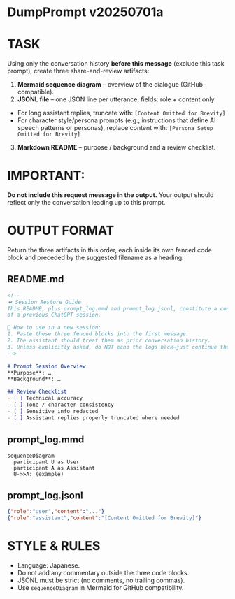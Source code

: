 # DumpPrompt v20250701a

# TASK
Using only the conversation history **before this message** (exclude this task prompt),
create three share-and-review artifacts:

1. **Mermaid sequence diagram** – overview of the dialogue (GitHub-compatible).
2. **JSONL file** – one JSON line per utterance, fields: role + content only.
- For long assistant replies, truncate with: `[Content Omitted for Brevity]`
- For character style/persona prompts (e.g., instructions that define AI speech patterns or personas), replace content with: `[Persona Setup Omitted for Brevity]`
3. **Markdown README** – purpose / background and a review checklist.

# IMPORTANT:
**Do not include this request message in the output.**
Your output should reflect only the conversation leading up to this prompt.

# OUTPUT FORMAT
Return the three artifacts in this order, each inside its own fenced code block
and preceded by the suggested filename as a heading:

## README.md

```markdown
<!--
⏪ Session Restore Guide
This README, plus prompt_log.mmd and prompt_log.jsonl, constitute a condensed log
of a previous ChatGPT session.

📌 How to use in a new session:
1. Paste these three fenced blocks into the first message.
2. The assistant should treat them as prior conversation history.
3. Unless explicitly asked, do NOT echo the logs back—just continue the dialogue.
-->

# Prompt Session Overview
**Purpose**: …
**Background**: …

## Review Checklist
- [ ] Technical accuracy
- [ ] Tone / character consistency
- [ ] Sensitive info redacted
- [ ] Assistant replies properly truncated where needed
```

## prompt_log.mmd

```mermaid
sequenceDiagram
  participant U as User
  participant A as Assistant
  U->>A: (example)
````

## prompt\_log.jsonl

```json
{"role":"user","content":"..."}
{"role":"assistant","content":"[Content Omitted for Brevity]"}
```

# STYLE & RULES

* Language: Japanese.
* Do not add any commentary outside the three code blocks.
* JSONL must be strict (no comments, no trailing commas).
* Use `sequenceDiagram` in Mermaid for GitHub compatibility.
